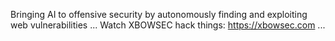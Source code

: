 Bringing AI to offensive security by autonomously finding and exploiting web vulnerabilities ...
Watch XBOWSEC hack things: https://xbowsec.com  ...
